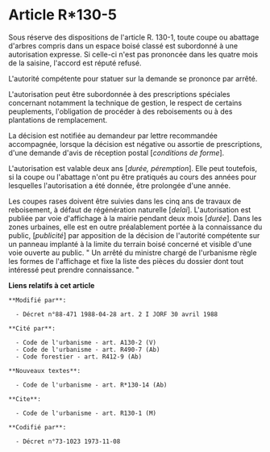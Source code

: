 # Article R*130-5

Sous réserve des dispositions de l'article R. 130-1, toute coupe ou abattage d'arbres compris dans un espace boisé classé est
subordonné à une autorisation expresse. Si celle-ci n'est pas prononcée dans les quatre mois de la saisine, l'accord est
réputé refusé.

L'autorité compétente pour statuer sur la demande se prononce par arrêté.

L'autorisation peut être subordonnée à des prescriptions spéciales concernant notamment la technique de gestion, le respect
de certains peuplements, l'obligation de procéder à des reboisements ou à des plantations de remplacement.

La décision est notifiée au demandeur par lettre recommandée accompagnée, lorsque la décision est négative ou assortie de
prescriptions, d'une demande d'avis de réception postal [*conditions de forme*].

L'autorisation est valable deux ans [*durée, péremption*]. Elle peut toutefois, si la coupe ou l'abattage n'ont pu être
pratiqués au cours des années pour lesquelles l'autorisation a été donnée, être prolongée d'une année.

Les coupes rases doivent être suivies dans les cinq ans de travaux de reboisement, à défaut de régénération naturelle
[*delai*].    L'autorisation est publiée par voie d'affichage à la mairie pendant deux mois [*durée*]. Dans les zones
urbaines, elle est en outre préalablement portée à la connaissance du public, [*publicité*] par apposition de la décision de
l'autorité compétente sur un panneau implanté à la limite du terrain boisé concerné et visible d'une voie ouverte au public.
" Un arrêté du ministre chargé de l'urbanisme règle les formes de l'affichage et fixe la liste des pièces du dossier dont
tout intéressé peut prendre connaissance. "

**Liens relatifs à cet article**

	**Modifié par**:

	  - Décret n°88-471 1988-04-28 art. 2 I JORF 30 avril 1988

	**Cité par**:

	  - Code de l'urbanisme - art. A130-2 (V)
	  - Code de l'urbanisme - art. R490-7 (Ab)
	  - Code forestier - art. R412-9 (Ab)

	**Nouveaux textes**:

	  - Code de l'urbanisme - art. R*130-14 (Ab)

	**Cite**:

	  - Code de l'urbanisme - art. R130-1 (M)

	**Codifié par**:

	  - Décret n°73-1023 1973-11-08
